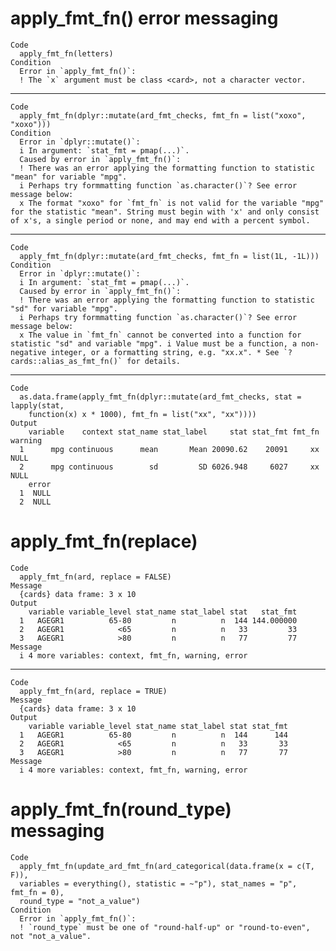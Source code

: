 # apply_fmt_fn() error messaging

    Code
      apply_fmt_fn(letters)
    Condition
      Error in `apply_fmt_fn()`:
      ! The `x` argument must be class <card>, not a character vector.

---

    Code
      apply_fmt_fn(dplyr::mutate(ard_fmt_checks, fmt_fn = list("xoxo", "xoxo")))
    Condition
      Error in `dplyr::mutate()`:
      i In argument: `stat_fmt = pmap(...)`.
      Caused by error in `apply_fmt_fn()`:
      ! There was an error applying the formatting function to statistic "mean" for variable "mpg".
      i Perhaps try formmatting function `as.character()`? See error message below:
      x The format "xoxo" for `fmt_fn` is not valid for the variable "mpg" for the statistic "mean". String must begin with 'x' and only consist of x's, a single period or none, and may end with a percent symbol.

---

    Code
      apply_fmt_fn(dplyr::mutate(ard_fmt_checks, fmt_fn = list(1L, -1L)))
    Condition
      Error in `dplyr::mutate()`:
      i In argument: `stat_fmt = pmap(...)`.
      Caused by error in `apply_fmt_fn()`:
      ! There was an error applying the formatting function to statistic "sd" for variable "mpg".
      i Perhaps try formmatting function `as.character()`? See error message below:
      x The value in `fmt_fn` cannot be converted into a function for statistic "sd" and variable "mpg". i Value must be a function, a non-negative integer, or a formatting string, e.g. "xx.x". * See `?cards::alias_as_fmt_fn()` for details.

---

    Code
      as.data.frame(apply_fmt_fn(dplyr::mutate(ard_fmt_checks, stat = lapply(stat,
        function(x) x * 1000), fmt_fn = list("xx", "xx"))))
    Output
        variable    context stat_name stat_label     stat stat_fmt fmt_fn warning
      1      mpg continuous      mean       Mean 20090.62    20091     xx    NULL
      2      mpg continuous        sd         SD 6026.948     6027     xx    NULL
        error
      1  NULL
      2  NULL

# apply_fmt_fn(replace)

    Code
      apply_fmt_fn(ard, replace = FALSE)
    Message
      {cards} data frame: 3 x 10
    Output
        variable variable_level stat_name stat_label stat   stat_fmt
      1   AGEGR1          65-80         n          n  144 144.000000
      2   AGEGR1            <65         n          n   33         33
      3   AGEGR1            >80         n          n   77         77
    Message
      i 4 more variables: context, fmt_fn, warning, error

---

    Code
      apply_fmt_fn(ard, replace = TRUE)
    Message
      {cards} data frame: 3 x 10
    Output
        variable variable_level stat_name stat_label stat stat_fmt
      1   AGEGR1          65-80         n          n  144      144
      2   AGEGR1            <65         n          n   33       33
      3   AGEGR1            >80         n          n   77       77
    Message
      i 4 more variables: context, fmt_fn, warning, error

# apply_fmt_fn(round_type) messaging

    Code
      apply_fmt_fn(update_ard_fmt_fn(ard_categorical(data.frame(x = c(T, F)),
      variables = everything(), statistic = ~"p"), stat_names = "p", fmt_fn = 0),
      round_type = "not_a_value")
    Condition
      Error in `apply_fmt_fn()`:
      ! `round_type` must be one of "round-half-up" or "round-to-even", not "not_a_value".

